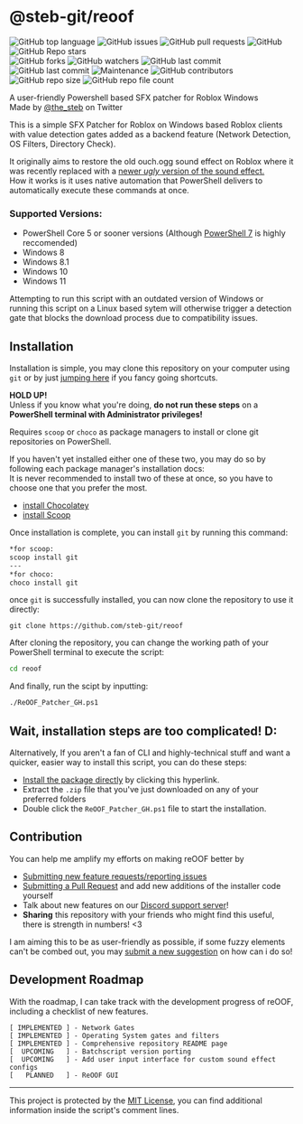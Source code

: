 # @steb-git/reoof

![GitHub top language](https://img.shields.io/github/languages/top/steb-git/reoof?style=flat-square&logo=powershell)
![GitHub issues](https://img.shields.io/github/issues/steb-git/reoof?style=flat-square)
![GitHub pull requests](https://img.shields.io/github/issues-pr/steb-git/reoof?style=flat-square)
![GitHub](https://img.shields.io/github/license/steb-git/reoof?color=800000&style=flat-square)
![GitHub Repo stars](https://img.shields.io/github/stars/steb-git/reoof?color=171515&logo=star&style=flat-square)  
![GitHub forks](https://img.shields.io/github/forks/steb-git/reoof?logo=github&style=flat-square)
![GitHub watchers](https://img.shields.io/github/watchers/steb-git/reoof?logo=github&style=flat-square)
![GitHub last commit](https://img.shields.io/github/last-commit/steb-git/reoof?logo=github&style=flat-square)
![GitHub last commit](https://img.shields.io/github/last-commit/steb-git/reoof?logo=github&style=flat-square)
![Maintenance](https://img.shields.io/maintenance/yes/2022?style=flat-square)
![GitHub contributors](https://img.shields.io/github/contributors/steb-git/reoof?style=flat-square)
![GitHub repo size](https://img.shields.io/github/repo-size/steb-git/reoof?style=flat-square)
![GitHub repo file count](https://img.shields.io/github/directory-file-count/steb-git/reoof?style=flat-square)

A user-friendly Powershell based SFX patcher for Roblox Windows  
Made by [@the_steb](https://twitter.com/the_steb) on Twitter

This is a simple SFX Patcher for Roblox on Windows based Roblox clients with value detection gates added as a backend feature (Network Detection, OS Filters, Directory Check).

It originally aims to restore the old ouch.ogg sound effect on Roblox where it was recently replaced with a [newer *ugly* version of the sound effect.](https://www.youtube.com/watch?v=rok4FpHzZ20)  
How it works is it uses native automation that PowerShell delivers to automatically execute these commands at once.

### Supported Versions:
* PowerShell Core 5 or sooner versions (Although [PowerShell 7](https://docs.microsoft.com/en-us/powershell/scripting/install/installing-powershell-on-windows?view=powershell-7.2#winget) is highly reccomended)
* Windows 8
* Windows 8.1
* Windows 10
* Windows 11  

Attempting to run this script with an outdated version of Windows or running this script on a Linux based sytem will otherwise trigger a detection gate that blocks the download process due to compatibility issues.

## Installation

Installation is simple, you may clone this repository on your computer using `git` or by just [jumping here](https://github.com/steb-git/reoof#wait-installation-steps-are-too-complicated-d) if you fancy going shortcuts.
 
**HOLD UP!**  
 Unless if you know what you're doing, __do not run these steps__ on a __PowerShell terminal with Administrator privileges!__ 

Requires `scoop` or `choco` as  package managers to install or clone git repositories on PowerShell.

If you haven't yet installed either one of these two, you may do so by following each package manager's installation docs:  
It is never recommended to install two of these at once, so you have to choose one that you prefer the most.
* [install Chocolatey](https://chocolatey.org/install)
* [install Scoop](https://scoop.sh/)

Once installation is complete, you can install `git` by running this command:

```bash
*for scoop:
scoop install git
---
*for choco:
choco install git
```
once `git` is successfully installed, you can now clone the repository to use it directly:
```git
git clone https://github.com/steb-git/reoof
```
After cloning the repository, you can change the working path of your PowerShell terminal to execute the script:
```bash
cd reoof
```
And finally, run the scipt by inputting:
```bash
./ReOOF_Patcher_GH.ps1
```

## Wait, installation steps are too complicated! D:
Alternatively, If you aren't a fan of CLI and highly-technical stuff and want a quicker, easier way to install this script, you can do these steps:
* [Install the package directly](https://github.com/steb-git/reoof/archive/refs/heads/main.zip) by clicking this hyperlink.
* Extract the `.zip` file that you've just downloaded on any of your preferred folders
* Double click the `ReOOF_Patcher_GH.ps1` file to start the installation.

## Contribution
You can help me amplify my efforts on making reOOF better by 
* [Submitting new feature requests/reporting issues](https://github.com/steb-git/reoof/issues/new)
* [Submitting a Pull Request](https://github.com/steb-git/reoof/compare) and add new additions of the installer code yourself
* Talk about new features on our [Discord support server](https://discord.com/invite/4XNhkcd)!
* **Sharing** this repository with your friends who might find this useful, there is strength in numbers! <3  

I am aiming this to be as user-friendly as possible, if some fuzzy elements can't be combed out, you may [submit a new suggestion](https://github.com/steb-git/reoof/issues) on how can i do so!

## Development Roadmap
With the roadmap, I can take track with the development progress of reOOF, including a checklist of new features.
  ```grub
  [ IMPLEMENTED ] - Network Gates
  [ IMPLEMENTED ] - Operating System gates and filters
  [ IMPLEMENTED ] - Comprehensive repository README page
  [  UPCOMING   ] - Batchscript version porting
  [  UPCOMING   ] - Add user input interface for custom sound effect configs
  [   PLANNED   ] - ReOOF GUI
  ```
___
This project is protected by the [MIT License](https://github.com/steb-git/reoof/blob/main/LICENSE), you can find additional information inside the script's comment lines.

